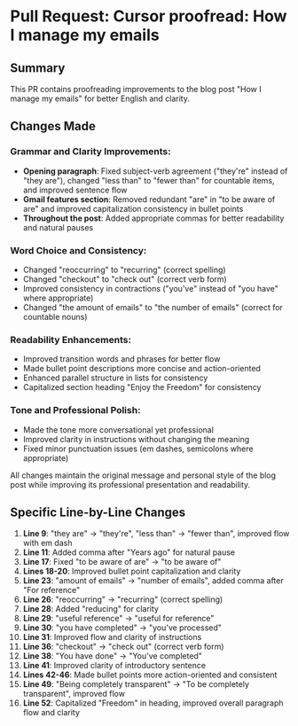 # Pull Request: Cursor proofread: How I manage my emails

## Summary

This PR contains proofreading improvements to the blog post "How I manage my emails" for better English and clarity.

## Changes Made

### Grammar and Clarity Improvements:
- **Opening paragraph**: Fixed subject-verb agreement ("they're" instead of "they are"), changed "less than" to "fewer than" for countable items, and improved sentence flow
- **Gmail features section**: Removed redundant "are" in "to be aware of are" and improved capitalization consistency in bullet points
- **Throughout the post**: Added appropriate commas for better readability and natural pauses

### Word Choice and Consistency:
- Changed "reoccurring" to "recurring" (correct spelling)
- Changed "checkout" to "check out" (correct verb form)
- Improved consistency in contractions ("you've" instead of "you have" where appropriate)
- Changed "the amount of emails" to "the number of emails" (correct for countable nouns)

### Readability Enhancements:
- Improved transition words and phrases for better flow
- Made bullet point descriptions more concise and action-oriented
- Enhanced parallel structure in lists for consistency
- Capitalized section heading "Enjoy the Freedom" for consistency

### Tone and Professional Polish:
- Made the tone more conversational yet professional
- Improved clarity in instructions without changing the meaning
- Fixed minor punctuation issues (em dashes, semicolons where appropriate)

All changes maintain the original message and personal style of the blog post while improving its professional presentation and readability.

## Specific Line-by-Line Changes

1. **Line 9**: "they are" → "they're", "less than" → "fewer than", improved flow with em dash
2. **Line 11**: Added comma after "Years ago" for natural pause
3. **Line 17**: Fixed "to be aware of are" → "to be aware of"
4. **Lines 18-20**: Improved bullet point capitalization and clarity
5. **Line 23**: "amount of emails" → "number of emails", added comma after "For reference"
6. **Line 26**: "reoccurring" → "recurring" (correct spelling)
7. **Line 28**: Added "reducing" for clarity
8. **Line 29**: "useful reference" → "useful for reference"
9. **Line 30**: "you have completed" → "you've processed"
10. **Line 31**: Improved flow and clarity of instructions
11. **Line 36**: "checkout" → "check out" (correct verb form)
12. **Line 38**: "You have done" → "You've completed"
13. **Line 41**: Improved clarity of introductory sentence
14. **Lines 42-46**: Made bullet points more action-oriented and consistent
15. **Line 49**: "Being completely transparent" → "To be completely transparent", improved flow
16. **Line 52**: Capitalized "Freedom" in heading, improved overall paragraph flow and clarity